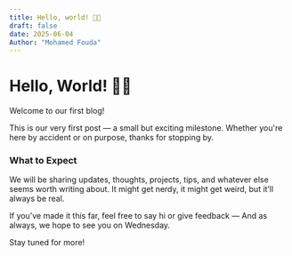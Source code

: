 ```yaml
---
title: Hello, world! 👋👋
draft: false
date: 2025-06-04
Author: "Mohamed Fouda"
---
```

# Hello, World! 👋👋

Welcome to our first blog!

This is our very first post — a small but exciting milestone. Whether you're here by accident or on purpose, thanks for stopping by.

### What to Expect

We will be sharing updates, thoughts, projects, tips, and whatever else seems worth writing about. It might get nerdy, it might get weird, but it’ll always be real.

If you’ve made it this far, feel free to say hi or give feedback — And as always, we hope to see you on Wednesday.

Stay tuned for more!

